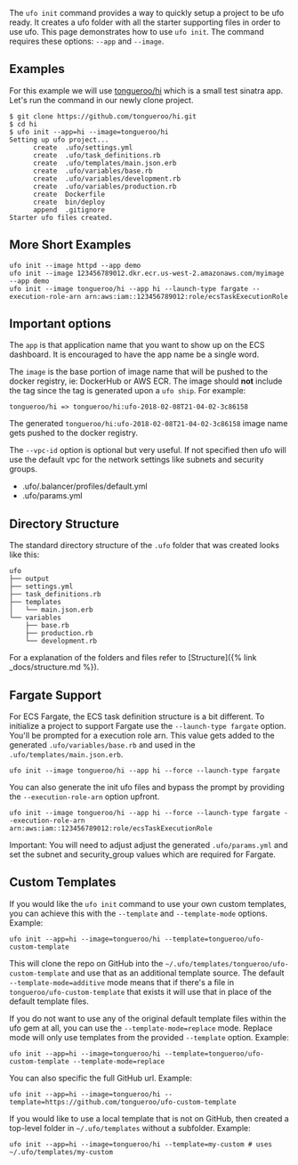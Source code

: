 The `ufo init` command provides a way to quickly setup a project to be ufo ready. It creates a ufo folder with all the starter supporting files in order to use ufo.  This page demonstrates how to use `ufo init`.  The command requires these options: `--app` and `--image`.

## Examples

For this example we will use [tongueroo/hi](https://github.com/tongueroo/hi) which is a small test sinatra app.  Let's run the command in our newly clone project.

    $ git clone https://github.com/tongueroo/hi.git
    $ cd hi
    $ ufo init --app=hi --image=tongueroo/hi
    Setting up ufo project...
          create  .ufo/settings.yml
          create  .ufo/task_definitions.rb
          create  .ufo/templates/main.json.erb
          create  .ufo/variables/base.rb
          create  .ufo/variables/development.rb
          create  .ufo/variables/production.rb
          create  Dockerfile
          create  bin/deploy
          append  .gitignore
    Starter ufo files created.

## More Short Examples

    ufo init --image httpd --app demo
    ufo init --image 123456789012.dkr.ecr.us-west-2.amazonaws.com/myimage --app demo
    ufo init --image tongueroo/hi --app hi --launch-type fargate --execution-role-arn arn:aws:iam::123456789012:role/ecsTaskExecutionRole

## Important options

The `app` is that application name that you want to show up on the ECS dashboard.  It is encouraged to have the app name be a single word.

The `image` is the base portion of image name that will be pushed to the docker registry, ie: DockerHub or AWS ECR.  The image should **not** include the tag since the tag is generated upon a `ufo ship`.  For example:

    tongueroo/hi => tongueroo/hi:ufo-2018-02-08T21-04-02-3c86158

The generated `tongueroo/hi:ufo-2018-02-08T21-04-02-3c86158` image name gets pushed to the docker registry.

The `--vpc-id` option is optional but very useful. If not specified then ufo will use the default vpc for the network settings like subnets and security groups.

* .ufo/.balancer/profiles/default.yml
* .ufo/params.yml

## Directory Structure

The standard directory structure of the `.ufo` folder that was created looks like this:

    ufo
    ├── output
    ├── settings.yml
    ├── task_definitions.rb
    ├── templates
    │   └── main.json.erb
    └── variables
        ├── base.rb
        ├── production.rb
        └── development.rb

For a explanation of the folders and files refer to [Structure]({% link _docs/structure.md %}).

## Fargate Support

For ECS Fargate, the ECS task definition structure is a bit different.  To initialize a project to support Fargate use the `--launch-type fargate` option.  You'll be prompted for a execution role arn.  This value gets added to the generated `.ufo/variables/base.rb` and used in the `.ufo/templates/main.json.erb`.

    ufo init --image tongueroo/hi --app hi --force --launch-type fargate

You can also generate the init ufo files and bypass the prompt by providing the `--execution-role-arn` option upfront.

    ufo init --image tongueroo/hi --app hi --force --launch-type fargate --execution-role-arn arn:aws:iam::123456789012:role/ecsTaskExecutionRole

Important: You will need to adjust adjust the generated `.ufo/params.yml` and set the subnet and security_group values which are required for Fargate.

## Custom Templates

If you would like the `ufo init` command to use your own custom templates, you can achieve this with the `--template` and `--template-mode` options.  Example:

    ufo init --app=hi --image=tongueroo/hi --template=tongueroo/ufo-custom-template

This will clone the repo on GitHub into the `~/.ufo/templates/tongueroo/ufo-custom-template` and use that as an additional template source.  The default `--template-mode=additive` mode means that if there's a file in `tongueroo/ufo-custom-template` that exists it will use that in place of the default template files.

If you do not want to use any of the original default template files within the ufo gem at all, you can use the `--template-mode=replace` mode. Replace mode will only use templates from the provided `--template` option.  Example:

    ufo init --app=hi --image=tongueroo/hi --template=tongueroo/ufo-custom-template --template-mode=replace

You can also specific the full GitHub url. Example:

    ufo init --app=hi --image=tongueroo/hi --template=https://github.com/tongueroo/ufo-custom-template

If you would like to use a local template that is not on GitHub, then created a top-level folder in `~/.ufo/templates` without a subfolder. Example:

    ufo init --app=hi --image=tongueroo/hi --template=my-custom # uses ~/.ufo/templates/my-custom
